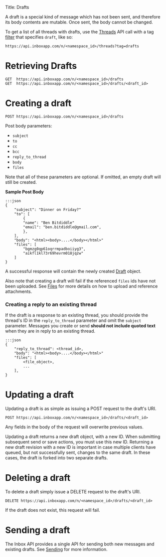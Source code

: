 Title: Drafts

A draft is a special kind of message which has not been sent, and therefore its body contents are mutable. Once sent, the body cannot be changed.

To get a list of all threads with drafts, use the [Threads](#threads) API call with a tag [filter](#filters) that specifies `draft`, like so:

    https://api.inboxapp.com/n/<namespace_id>/threads?tag=drafts

# Retrieving Drafts

    GET  https://api.inboxapp.com/n/<namespace_id>/drafts
    GET  https://api.inboxapp.com/n/<namespace_id>/drafts/<draft_id>


# Creating a draft

    POST https://api.inboxapp.com/n/<namespace_id>/drafts


Post body parameters:

* `subject`
* `to`
* `cc`
* `bcc`
* `reply_to_thread`
* `body`
* `files`

Note that all of these parameters are optional. If omitted, an empty draft will still be created.


**Sample Post Body**

```
:::json
{
    "subject": "Dinner on Friday?"
    "to": [
        {
        "name": "Ben Bitdiddle"
        "email": "ben.bitdiddle@gmail.com",
        },
    ],
    "body": "<html><body>....</body></html>"
    "files": [
        "bgmzg0qp61oqrrmpadboiiyg3",
        "aikfl1kl73r69hevrm018jqzw"
    ]
}
```

A successful response will contain the newly created [Draft](#draft) object.

Also note that creating a draft will fail if the referenced `files` ids have not been uploaded. See [Files](#files) for more details on how to upload and reference attachments.


### Creating a reply to an existing thread

If the draft is a response to an existing thread, you should provide the thread's ID in the `reply_to_thread` parameter and omit the `subject` parameter. Messages you create or send __should not include quoted text__ when they are in reply to an existing thread.

```
:::json
{
    "reply_to_thread": <thread_id>,
    "body": "<html><body>....</body></html>"
    "files": [
        <file_object>,
        ...
    ],
}
```


# Updating a draft

Updating a draft is as simple as issuing a POST request to the draft's URI.

    POST https://api.inboxapp.com/n/<namespace_id>/drafts/<draft_id>

Any fields in the body of the request will overwrite previous values.

Updating a draft returns a new draft object, with a new ID. When submitting subsequent send or save actions, you must use this new ID. Returning a new draft revision with a new ID is important in case multiple clients have queued, but not successfully sent, changes to the same draft. In these cases, the draft is forked into two separate drafts.

# Deleting a draft

To delete a draft simply issue a DELETE request to the draft's URI.

    DELETE https://api.inboxapp.com/n/<namespace_id>/drafts/<draft_id>

If the draft does not exist, this request will fail.


# Sending a draft

The Inbox API provides a single API for sending both new messages and existing drafts. See [Sending](#sending) for more information.
